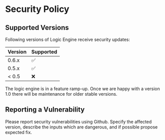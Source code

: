 # Security Policy

## Supported Versions

Following versions of Logic Engine receive security updates:

| Version | Supported          |
| ------- | ------------------ |
| 0.6.x   | :white_check_mark: |
| 0.5.x   | :white_check_mark: |
| < 0.5   | :x:                |

The logic engine is in a feature ramp-up. Once we are happy with a version 1.0 there will be
maintenance for older stable versions.

## Reporting a Vulnerability

Please report security vulnerabilities using Github. Specify the affected version, describe
the inputs which are dangerous, and if possible propose expected fix.
